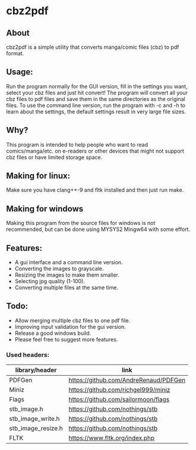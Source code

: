 # cbz2pdf

## About
cbz2pdf is a simple utility that converts manga/comic files (cbz) to pdf format.

## Usage: 
Run the program normally for the GUI version, fill in the settings you want, select your cbz files and just hit convert!
The program will convert all your cbz files to pdf files and save them in the same directories as the original files.
To use the command line version, run the program with -c and -h to learn about the settings, the default settings result in very large file sizes.

## Why?
This program is intended to help people who want to read comics/manga/etc. on e-readers or other devices that might not support cbz files or have limited storage space.

## Making for linux:
Make sure you have clang++-9 and fltk installed and then just run make.

## Making for windows
Making this program from the source files for windows is not recommended, but can be done using MYSYS2 Mingw64 with some effort.

## Features:
* A gui interface and a command line version.
* Converting the images to grayscale.
* Resizing the images to make them smaller.
* Selecting jpg quality (1-100).
* Converting multiple files at the same time.

## Todo:
* Allow merging multiple cbz files to one pdf file.
* Improving input validation for the gui version.
* Release a good windows build.
* Please feel free to suggest more features.


### Used headers:
| library/header     | link|
|--------------------| ------------- |
| PDFGen             |         https://github.com/AndreRenaud/PDFGen  |
| Miniz              |        https://github.com/richgel999/miniz    |
| Flags              |       https://github.com/sailormoon/flags    |
| stb_image.h        |      https://github.com/nothings/stb        |
| stb_image_write.h  |   https://github.com/nothings/stb        |
| stb_image_resize.h |   https://github.com/nothings/stb        |
| FLTK               |   https://www.fltk.org/index.php        |